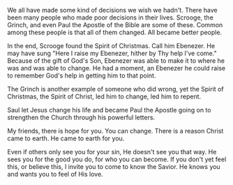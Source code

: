 We all have made some kind of decisions we wish we hadn't. There have been many people who made poor decisions in their lives. Scrooge, the Grinch, and even Paul the Apostle of the Bible are some of these. Common among these people is that all of them changed. All became better people.

In the end, Scrooge found the Spirit of Christmas. Call him Ebenezer.
He may have sung "Here I raise my Ebenezer, hither by Thy help I've come." Because of the gift of God's Son, Ebenezer was able to make it to where he was and was able to change. He had a moment, an Ebenezer he could raise to remember God's help in getting him to that point.

The Grinch is another example of someone who did wrong, yet the Spirit of Christmas, the Spirit of Christ, led him to change, led him to repent.

Saul let Jesus change his life and became Paul the Apostle going on to strengthen the Church through his powerful letters.

My friends, there is hope for you. You can change. There is a reason Christ came to earth. He came to earth for you.

Even if others only see you for your sin, He doesn't see you that way. He sees you for the good you do, for who you can become. If you don't yet feel this, or believe this, I invite you to come to know the Savior. He knows you and wants you to feel of His love.
